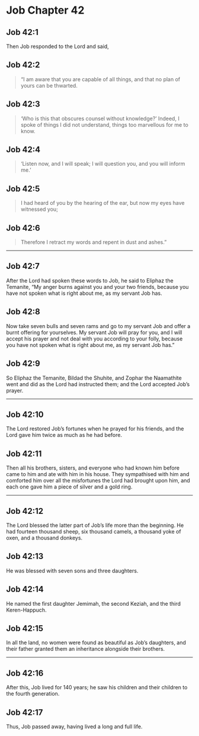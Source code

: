 # Job Chapter 42

## Job 42:1

Then Job responded to the Lord and said,

## Job 42:2

> “I am aware that you are capable of all things,
> and that no plan of yours can be thwarted.

## Job 42:3

> ‘Who is this that obscures counsel without knowledge?’
> Indeed, I spoke of things I did not understand,
> things too marvellous for me to know.

## Job 42:4

> ‘Listen now, and I will speak;
> I will question you, and you will inform me.’

## Job 42:5

> I had heard of you by the hearing of the ear,
> but now my eyes have witnessed you;

## Job 42:6

> Therefore I retract my words
> and repent in dust and ashes.”

---

## Job 42:7

After the Lord had spoken these words to Job, he said to Eliphaz the Temanite, “My anger burns against you and your two friends, because you have not spoken what is right about me, as my servant Job has.

## Job 42:8

Now take seven bulls and seven rams and go to my servant Job and offer a burnt offering for yourselves. My servant Job will pray for you, and I will accept his prayer and not deal with you according to your folly, because you have not spoken what is right about me, as my servant Job has.”

## Job 42:9

So Eliphaz the Temanite, Bildad the Shuhite, and Zophar the Naamathite went and did as the Lord had instructed them; and the Lord accepted Job’s prayer.

---

## Job 42:10

The Lord restored Job’s fortunes when he prayed for his friends, and the Lord gave him twice as much as he had before.

## Job 42:11

Then all his brothers, sisters, and everyone who had known him before came to him and ate with him in his house. They sympathised with him and comforted him over all the misfortunes the Lord had brought upon him, and each one gave him a piece of silver and a gold ring.

---

## Job 42:12

The Lord blessed the latter part of Job’s life more than the beginning. He had fourteen thousand sheep, six thousand camels, a thousand yoke of oxen, and a thousand donkeys.

## Job 42:13

He was blessed with seven sons and three daughters.

## Job 42:14

He named the first daughter Jemimah, the second Keziah, and the third Keren-Happuch.

## Job 42:15

In all the land, no women were found as beautiful as Job’s daughters, and their father granted them an inheritance alongside their brothers.

---

## Job 42:16

After this, Job lived for 140 years; he saw his children and their children to the fourth generation.

## Job 42:17

Thus, Job passed away, having lived a long and full life.
